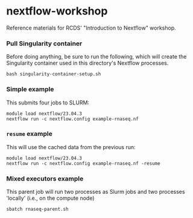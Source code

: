 # nextflow-workshop
Reference materials for RCDS' "Introduction to Nextflow" workshop.

### Pull Singularity container
Before doing anything, be sure to run the following, which will create the Singularity container used in this directory's Nextflow processes.

`bash singularity-container-setup.sh`

### Simple example

This submits four jobs to SLURM:

```
module load nextflow/23.04.3
nextflow run -c nextflow.config example-rnaseq.nf
```

### `resume` example

This will use the cached data from the previous run:

```
module load nextflow/23.04.3
nextflow run -c nextflow.config example-rnaseq.nf -resume
```

### Mixed executors example

This parent job will run two processes as Slurm jobs and two processes 'locally' (i.e., on the compute node)

```
sbatch rnaseq-parent.sh
```
